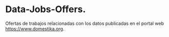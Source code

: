 # Data-Jobs-Offers.
Ofertas de trabajos relacionadas con los datos publicadas en el portal web https://www.domestika.org.
